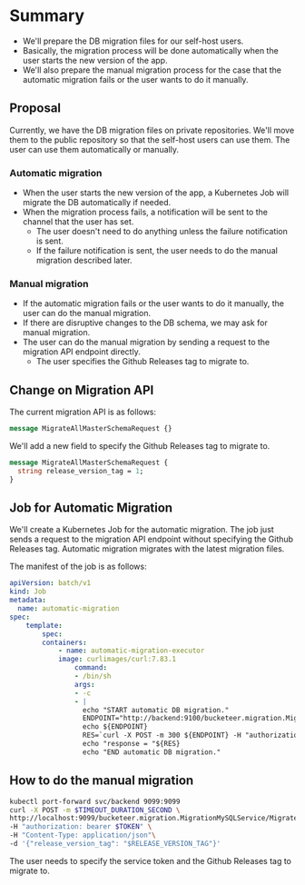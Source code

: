 # Summary

- We'll prepare the DB migration files for our self-host users.
- Basically, the migration process will be done automatically when the user starts the new version of the app.
- We'll also prepare the manual migration process for the case that the automatic migration fails or the user wants to do it manually.

## Proposal

Currently, we have the DB migration files on private repositories.
We'll move them to the public repository so that the self-host users can use them.
The user can use them automatically or manually.

### Automatic migration

- When the user starts the new version of the app, a Kubernetes Job will migrate the DB automatically if needed.
- When the migration process fails, a notification will be sent to the channel that the user has set.
  - The user doesn't need to do anything unless the failure notification is sent.
  - If the failure notification is sent, the user needs to do the manual migration described later.

### Manual migration

- If the automatic migration fails or the user wants to do it manually, the user can do the manual migration.
- If there are disruptive changes to the DB schema, we may ask for manual migration.
- The user can do the manual migration by sending a request to the migration API endpoint directly.
  - The user specifies the Github Releases tag to migrate to.

## Change on Migration API

The current migration API is as follows:

```proto
message MigrateAllMasterSchemaRequest {}
```

We'll add a new field to specify the Github Releases tag to migrate to.

```proto
message MigrateAllMasterSchemaRequest {
  string release_version_tag = 1;
}
```

## Job for Automatic Migration

We'll create a Kubernetes Job for the automatic migration.
The job just sends a request to the migration API endpoint without specifying the Github Releases tag.
Automatic migration migrates with the latest migration files.

The manifest of the job is as follows:

```yaml
apiVersion: batch/v1
kind: Job
metadata:
  name: automatic-migration
spec:
    template:
        spec:
        containers:
            - name: automatic-migration-executor
            image: curlimages/curl:7.83.1
                command:
                - /bin/sh
                args:
                - -c
                - |
                  echo "START automatic DB migration."
                  ENDPOINT="http://backend:9100/bucketeer.migration.MigrationMySQLService/MigrateAllMasterSchema
                  echo ${ENDPOINT}
                  RES=`curl -X POST -m 300 ${ENDPOINT} -H "authorization: bearer $token" -H "Content-Type: application/json" -s -o /dev/null -w '%{http_code}\\n'`
                  echo "response = "${RES}
                  echo "END automatic DB migration."
```

## How to do the manual migration

```bash
kubectl port-forward svc/backend 9099:9099
curl -X POST -m $TIMEOUT_DURATION_SECOND \
http://localhost:9099/bucketeer.migration.MigrationMySQLService/MigrateAllMasterSchema \
-H "authorization: bearer $TOKEN" \
-H "Content-Type: application/json"\
-d '{"release_version_tag": "$RELEASE_VERSION_TAG"}'
```

The user needs to specify the service token and the Github Releases tag to migrate to.
